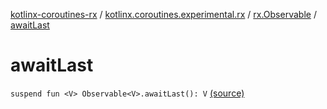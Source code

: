 [kotlinx-coroutines-rx](../../index.md) / [kotlinx.coroutines.experimental.rx](../index.md) / [rx.Observable](index.md) / [awaitLast](.)

# awaitLast

`suspend fun <V> Observable<V>.awaitLast(): V` [(source)](http://github.com/kotlin/kotlinx.coroutines/tree/master/kotlinx-coroutines-rx/src/main/kotlin/kotlinx/coroutines/experimental/rx/asyncRx.kt#L58)